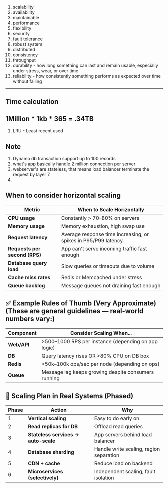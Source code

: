 1. scalability
2. availability
3. maintainable
4. performance
5. flexibility
6. security
7. fault tolerance
8. robust system
9. distributed
10. consistency
11. throughput
12. durability - how long something can last and remain usable, especially under stress, wear, or over time
13. reliability - how consistently something performs as expected over time without failing
--------------------------------
## Time calculation
1Million * 1kb * 365 = .34TB
--------------------------------
1. LRU - Least recent used

## Note
1. Dynamo db transaction support up to 100 records
2. what's app basically handle 2 million connection per server  
3. webserver's are stateless, that means load balancer terminate the request by layer 7.
4. 

## When to consider horizontal scaling
| Metric                        | When to Scale Horizontally                                     |
| ----------------------------- | -------------------------------------------------------------- |
| **CPU usage**                 | Constantly > 70–80% on servers                                 |
| **Memory usage**              | Memory exhaustion, high swap use                               |
| **Request latency**           | Average response time increasing, or spikes in P95/P99 latency |
| **Requests per second (RPS)** | App can't serve incoming traffic fast enough                   |
| **Database query load**       | Slow queries or timeouts due to volume                         |
| **Cache miss rates**          | Redis or Memcached under stress                                |
| **Queue backlog**             | Message queues not draining fast enough                        |

## ✅ Example Rules of Thumb (Very Approximate) (These are general guidelines — real-world numbers vary:)
| Component   | Consider Scaling When...                            |
| ----------- | --------------------------------------------------- |
| **Web/API** | >500–1000 RPS per instance (depending on app logic) |
| **DB**      | Query latency rises OR >80% CPU on DB box           |
| **Redis**   | >50k–100k ops/sec per node (depending on ops)       |
| **Queue**   | Message lag keeps growing despite consumers running |

## 👣 Scaling Plan in Real Systems (Phased)
| Phase | Action                              | Why                                     |
| ----- | ----------------------------------- | --------------------------------------- |
| 1     | **Vertical scaling**                | Easy to do early on                     |
| 2     | **Read replicas for DB**            | Offload read queries                    |
| 3     | **Stateless services → auto-scale** | App servers behind load balancer        |
| 4     | **Database sharding**               | Handle write scaling, region separation |
| 5     | **CDN + cache**                     | Reduce load on backend                  |
| 6     | **Microservices (selectively)**     | Independent scaling, fault isolation    |
